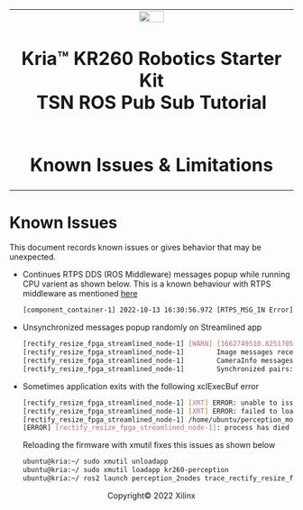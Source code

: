 <table class="sphinxhide">
 <tr>
   <td align="center"><img src="../../media/xilinx-logo.png" width="30%"/><h1>Kria&trade; KR260 Robotics Starter Kit <br>TSN ROS Pub Sub Tutorial</h1>
   </td>
 </tr>
 <tr>
 <td align="center"><h1>Known Issues & Limitations</h1>

 </td>
 </tr>
</table>

# Known Issues

This document records known issues or gives behavior that may be unexpected.

* Continues RTPS DDS (ROS Middleware) messages popup while running CPU varient as shown below. This is a known behaviour with RTPS middleware as mentioned [here](https://github.com/eProsima/Fast-DDS/issues/2799)
  ```bash
  [component_container-1] 2022-10-13 16:30:56.972 [RTPS_MSG_IN Error] (ID:281473539668192) Problem reserving CacheChange in reader: 01.0f.da.c1.9f.f4.74.8f.01.00.00.00|0.0.2f.4 -> Function processDataMsg

  ```

* Unsynchronized messages popup randomly on Streamlined app
  ```bash
  [rectify_resize_fpga_streamlined_node-1] [WARN] [1662749510.825170570] [ResizeNodeFPGAStreamlined]: [image_transport] Topics '/camera/image_raw' and '/camera_info' do not appear to be synchronized. In the last 10s:
  [rectify_resize_fpga_streamlined_node-1]        Image messages received:      29
  [rectify_resize_fpga_streamlined_node-1]        CameraInfo messages received: 24
  [rectify_resize_fpga_streamlined_node-1]        Synchronized pairs:           9

  ```

* Sometimes application exits with the following xclExecBuf error
  ```bash
  [rectify_resize_fpga_streamlined_node-1] [XRT] ERROR: unable to issue xclExecBuf
  [rectify_resize_fpga_streamlined_node-1] [XRT] ERROR: failed to load xclbin: Operation not permitted
  [rectify_resize_fpga_streamlined_node-1] /home/ubuntu/perception_modified/src/image_proc/src/rectify_fpga_streamlined.cpp:86 Error calling cl::Program program(*context_, devices, bins, NULL, &err), error code is: -6
  [ERROR] [rectify_resize_fpga_streamlined_node-1]: process has died [pid 84833, exit code -11, cmd '/home/ubuntu/perception_modified/install/image_pipeline_examples/lib/image_pipeline_examples/rectify_resize_fpga_streamlined_node --ros-args --params-file /tmp/launch_params_jmy31ybn -r image:=/camera/image_raw -r camera_info:=/camera/camera_info -r resize:=resize'].
  ```
  Reloading the firmware with xmutil fixes this issues as shown below
  ```bash
  ubuntu@kria:~/ sudo xmutil unloadapp
  ubuntu@kria:~/ sudo xmutil loadapp kr260-perception 
  ubuntu@kria:~/ ros2 launch perception_2nodes trace_rectify_resize_fpga_streamlined.launch.py
  ```



<!---

Licensed under the Apache License, Version 2.0 (the "License"); you may not use this file except in compliance with the License.

You may obtain a copy of the License at http://www.apache.org/licenses/LICENSE-2.0.


Unless required by applicable law or agreed to in writing, software distributed under the License is distributed on an "AS IS" BASIS, WITHOUT WARRANTIES OR CONDITIONS OF ANY KIND, either express or implied. See the License for the specific language governing permissions and limitations under the License.

-->

<p class="sphinxhide" align="center">Copyright&copy; 2022 Xilinx</p>
